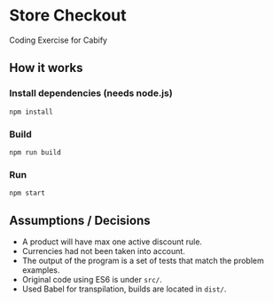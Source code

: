 # Store Checkout

Coding Exercise for Cabify


## How it works

### Install dependencies (needs node.js)

```
npm install
```
### Build
```
npm run build
```
### Run

```
npm start
```

## Assumptions / Decisions

- A product will have max one active discount rule.
- Currencies had not been taken into account.
- The output of the program is a set of tests that match the problem examples.
- Original code using ES6 is under ```src/```.
- Used Babel for transpilation, builds are located in ```dist/```.

